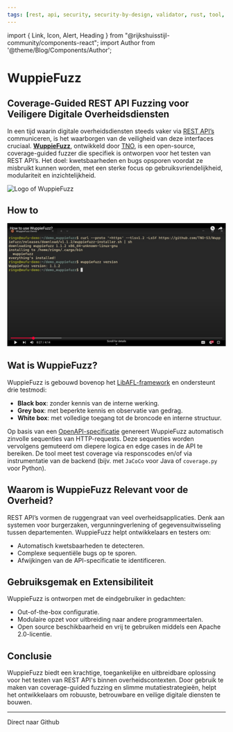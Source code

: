 ```yaml
---
tags: [rest, api, security, security-by-design, validator, rust, tool, openapi, open-source, development, devops]
---
```


import { Link, Icon, Alert, Heading } from "@rijkshuisstijl-community/components-react";
import Author from '@theme/Blog/Components/Author';


# WuppieFuzz

<Alert type="info">
  <Author 
    author={{
      name: "Bijdrage door: Thomas Rooijakkers",
      title: "Lead Scientist TNO",
      imageUrl: "https://avatars.githubusercontent.com/u/49478940",
      url: "https://github.com/ThomasTNO"
    }} 
  />
</Alert>


## Coverage-Guided REST API Fuzzing voor Veiligere Digitale Overheidsdiensten
In een tijd waarin digitale overheidsdiensten steeds vaker via [REST API’s](../2025/07/10/openapi-31-in-zicht#van-rest-naar-http) communiceren, is het waarborgen van de veiligheid van deze interfaces cruciaal. **[WuppieFuzz](https://github.com/TNO-S3/WuppieFuzz)**, ontwikkeld door [TNO](https://tno.nl), is een open-source, coverage-guided fuzzer die specifiek is ontworpen voor het testen van REST API’s. Het doel: kwetsbaarheden en bugs opsporen voordat ze misbruikt kunnen worden, met een sterke focus op gebruiksvriendelijkheid, modulariteit en inzichtelijkheid.


![Logo of WuppieFuzz](https://raw.githubusercontent.com/TNO-S3/WuppieFuzz/459193a9e423b40b561d24bf2de9d9f85b14b887/assets/WuppieFuzz.svg)


## How to

[![How to use WuppieFuzz? - YouTube](./img/demo_video.png)](https://www.youtube.com/watch?v=-oR4d9aXrqo)


## Wat is WuppieFuzz?
WuppieFuzz is gebouwd bovenop het [LibAFL-framework](https://github.com/AFLplusplus/LibAFL) en ondersteunt drie testmodi:
- **Black box**: zonder kennis van de interne werking.
- **Grey box**: met beperkte kennis en observatie van gedrag.
- **White box**: met volledige toegang tot de broncode en interne structuur.


Op basis van een [OpenAPI-specificatie](../../kennisbank/apis/openapi-specification) genereert WuppieFuzz automatisch zinvolle sequenties van HTTP-requests. Deze sequenties worden vervolgens gemuteerd om diepere logica en edge cases in de API te bereiken. De tool meet test coverage via responscodes en/of via instrumentatie van de backend (bijv. met `JaCoCo` voor Java of `coverage.py` voor Python).

## Waarom is WuppieFuzz Relevant voor de Overheid?
REST API’s vormen de ruggengraat van veel overheidsapplicaties. Denk aan systemen voor burgerzaken, vergunningverlening of gegevensuitwisseling tussen departementen. WuppieFuzz helpt ontwikkelaars en testers om:
- Automatisch kwetsbaarheden te detecteren.
- Complexe sequentiële bugs op te sporen.
- Afwijkingen van de API-specificatie te identificeren.

## Gebruiksgemak en Extensibiliteit
WuppieFuzz is ontworpen met de eindgebruiker in gedachten:
- Out-of-the-box configuratie.
- Modulaire opzet voor uitbreiding naar andere programmeertalen.
- Open source beschikbaarheid en vrij te gebruiken middels een Apache 2.0-licentie.

## Conclusie
WuppieFuzz biedt een krachtige, toegankelijke en uitbreidbare oplossing voor het testen van REST API's binnen overheidscontexten. Door gebruik te maken van coverage-guided fuzzing en slimme mutatiestrategieën, helpt het ontwikkelaars om robuuste, betrouwbare en veilige digitale diensten te bouwen.

---



<Link href="https://github.com/TNO-S3/WuppieFuzz">
  Direct naar Github
  <Icon icon="pijl-naar-rechts" />
</Link>
